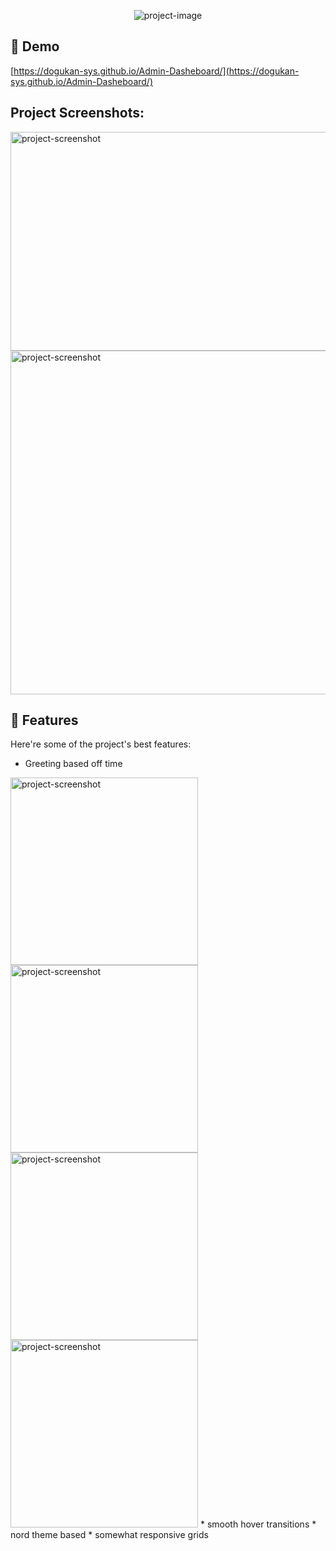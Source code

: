 <p align="center"><img src="https://socialify.git.ci/dogukan-sys/Admin-Dasheboard/image?description=1&descriptionEditable=&font=Inter&owner=1&pattern=Plus&theme=Light" alt="project-image"></p>

<h2>🚀 Demo</h2>

[https://dogukan-sys.github.io/Admin-Dasheboard/](https://dogukan-sys.github.io/Admin-Dasheboard/)

<h2>Project Screenshots:</h2>

<img src="https://i.imgur.com/DEQy6lz.png" alt="project-screenshot" width="700" height="350/">

<img src="https://i.imgur.com/E6k2TWG.png" alt="project-screenshot" width="700" height="550/">

<h2>🧐 Features</h2>

Here're some of the project's best features:

*   Greeting based off time
<img src="https://imgur.com/h56lYLN.png" alt="project-screenshot" width="300">
<img src="https://i.imgur.com/tFF1tzn.png" alt="project-screenshot" width="300">
<img src="https://i.imgur.com/l1tQSrP.png" alt="project-screenshot" width="300">
<img src="https://i.imgur.com/fLx7gWb.png" alt="project-screenshot" width="300">
*   smooth hover transitions
*   nord theme based
*   somewhat responsive grids
